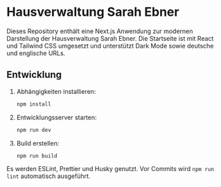 # Hausverwaltung Sarah Ebner

Dieses Repository enthält eine Next.js Anwendung zur modernen Darstellung der Hausverwaltung Sarah Ebner. Die Startseite ist mit React und Tailwind CSS umgesetzt und unterstützt Dark Mode sowie deutsche und englische URLs.

## Entwicklung

1. Abhängigkeiten installieren:
   ```bash
   npm install
   ```
2. Entwicklungsserver starten:
   ```bash
   npm run dev
   ```
3. Build erstellen:
   ```bash
   npm run build
   ```

Es werden ESLint, Prettier und Husky genutzt. Vor Commits wird `npm run lint` automatisch ausgeführt.
